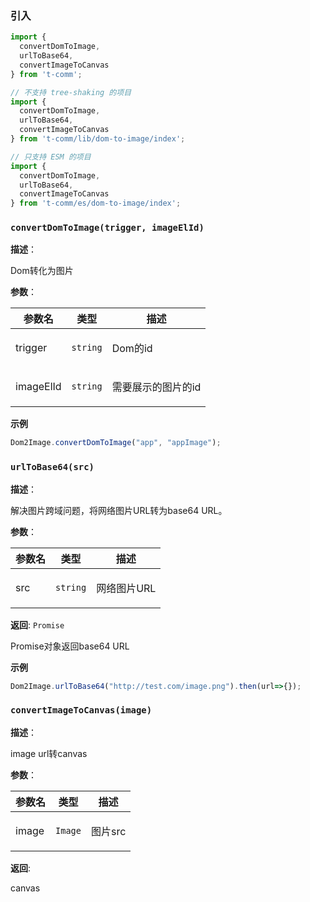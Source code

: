 
### 引入

```ts
import {
  convertDomToImage,
  urlToBase64,
  convertImageToCanvas
} from 't-comm';

// 不支持 tree-shaking 的项目
import {
  convertDomToImage,
  urlToBase64,
  convertImageToCanvas
} from 't-comm/lib/dom-to-image/index';

// 只支持 ESM 的项目
import {
  convertDomToImage,
  urlToBase64,
  convertImageToCanvas
} from 't-comm/es/dom-to-image/index';
```


### `convertDomToImage(trigger, imageElId)` 


**描述**：<p>Dom转化为图片</p>

**参数**：


| 参数名 | 类型 | 描述 |
| --- | --- | --- |
| trigger | <code>string</code> | <p>Dom的id</p> |
| imageElId | <code>string</code> | <p>需要展示的图片的id</p> |



**示例**

```typescript
Dom2Image.convertDomToImage("app", "appImage");
```
<a name="urlToBase64"></a>

### `urlToBase64(src)` 


**描述**：<p>解决图片跨域问题，将网络图片URL转为base64 URL。</p>

**参数**：


| 参数名 | 类型 | 描述 |
| --- | --- | --- |
| src | <code>string</code> | <p>网络图片URL</p> |

**返回**: <code>Promise</code><br>

<p>Promise对象返回base64 URL</p>

**示例**

```typescript
Dom2Image.urlToBase64("http://test.com/image.png").then(url=>{});
```
<a name="convertImageToCanvas"></a>

### `convertImageToCanvas(image)` 


**描述**：<p>image url转canvas</p>

**参数**：


| 参数名 | 类型 | 描述 |
| --- | --- | --- |
| image | <code>Image</code> | <p>图片src</p> |

**返回**: <p>canvas</p>

